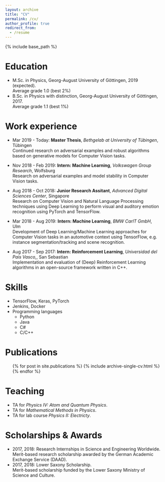 ```yaml
---
layout: archive
title: "CV"
permalink: /cv/
author_profile: true
redirect_from:
  - /resume
---
```


{% include base_path %}

Education
======
* M.Sc. in Physics, Georg-August University of Göttingen, 2019 (expected). <br>
  Average grade 1.0 (best 2%)
* B.Sc. in Physics with distinction, Georg-August University of Göttingen, 2017. <br>
  Average grade 1.1 (best 1%)




Work experience
======
* Mar 2019 - Today: **Master Thesis**, *Bethgelab at University of Tübingen*, Tübingen <br>
Continued research on adversarial examples and robust algorithms based on generative models for Computer Vision tasks.
  
* Nov 2018 - Feb 2019: **Intern: Machine Learning**, *Volkswagen Group Research*, Wolfsburg <br>
Research on adversarial examples and model stability in Computer Vision tasks.
  
* Aug 2018 - Oct 2018: **Junior Research Assitant**, *Advanced Digital Sciences Center*, Singapore <br>
Research on Computer Vision and Natural Language Processing techniques using Deep Learning to perform visual and auditory emotion recognition using PyTorch and TensorFlow.

* Mar 2018 - Aug 2019: **Intern: Machine Learning**, *BMW CarIT GmbH*, Ulm <br>
Development of Deep Learning/Machine Learning approaches for Computer Vision tasks in an automotive context using TensorFlow, e.g. instance segmentation/tracking and scene recognition.
  
* Aug 2017 - Sep 2017: **Intern: Reinforcement Learning**, *Universidad del Pais Vasco,*, San Sebastian <br>
Implementation and evaluation of (Deep) Reinforcement Learning algorithms in an open-source framework written in C++.

Skills
======
* TensorFlow, Keras, PyTorch
* Jenkins, Docker
* Programming languages
  * Python
  * Java
  * C#
  * C/C++

Publications
======
  <ul>{% for post in site.publications %}
    {% include archive-single-cv.html %}
  {% endfor %}</ul>
  
  
Teaching
======
  * TA for *Physics IV: Atom and Quantum Physics*.
  * TA for *Mathematical Methods in Physics*.
  * TA for lab course *Physics II: Electricty*.
  
Scholarships & Awards
======
* 2017, 2018: Research Internships in Science and Engineering Worldwide. <br>
Merit-based research scholarship awarded by the German Academic Exchange Service (DAAD).
* 2017, 2018: Lower Saxony Scholarship. <br>
Merit-based scholarship funded by the Lower Saxony Ministry of Science and Culture.
